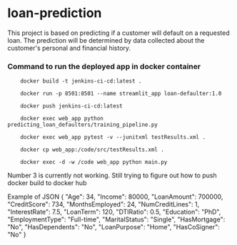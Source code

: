 # loan-prediction
This project is based on predicting if a customer will default on a requested loan. The prediction will be determined by data collected about the customer's personal and financial history.


### Command to run the deployed app in docker container

        docker build -t jenkins-ci-cd:latest .

        docker run -p 8501:8501 --name streamlit_app loan-defaulter:1.0

        docker push jenkins-ci-cd:latest

        docker exec web_app python predicting_loan_defaulters/training_pipeline.py

        docker exec web_app pytest -v --junitxml testResults.xml .

        docker cp web_app:/code/src/testResults.xml .

        docker exec -d -w /code web_app python main.py

Number 3 is currently not working. Still trying to figure out how to push docker build to docker hub



Example of JSON 
{
        "Age": 34,
        "Income": 80000,
        "LoanAmount": 700000,
        "CreditScore": 734,
        "MonthsEmployed": 24,
        "NumCreditLines": 1,
        "InterestRate": 7.5,
        "LoanTerm": 120,
        "DTIRatio": 0.5,
        "Education": "PhD",
        "EmploymentType": "Full-time",
        "MaritalStatus": "Single",
        "HasMortgage": "No",
        "HasDependents": "No",
        "LoanPurpose": "Home",
        "HasCoSigner": "No"
}